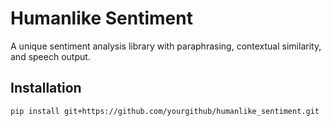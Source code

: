 # Humanlike Sentiment
A unique sentiment analysis library with paraphrasing, contextual similarity, and speech output.

## Installation
```bash
pip install git+https://github.com/yourgithub/humanlike_sentiment.git
